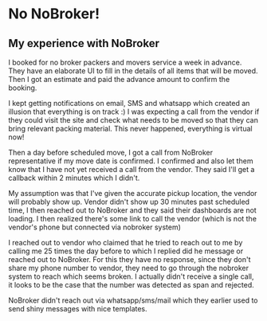 # No NoBroker!
## My experience with NoBroker
I booked for no broker packers and movers service a week in advance. They have an elaborate UI to fill in the 
details of all items that will be moved. Then I got an estimate and paid the advance amount to confirm the booking.

I kept getting notifications on email, SMS and whatsapp which created an illusion that everything is on track :)
I was expecting a call from the vendor if they could visit the site and check what needs to be moved so that they
can bring relevant packing material. This never happened, everything is virtual now!

Then a day before scheduled move, I got a call from NoBroker representative if my move date is confirmed. I confirmed
and also let them know that I have not yet received a call from the vendor. They said I'll get a callback within
2 minutes which I didn't.

My assumption was that I've given the accurate pickup location, the vendor will probably show up. Vendor didn't show up
30 minutes past scheduled time, I then reached out to NoBroker and they said their dashboards are not loading. I then
realized there's some link to call the vendor (which is not the vendor's phone but connected via nobroker system)

I reached out to vendor who claimed that he tried to reach out to me by calling me 25 times the day before to which
I replied did he message or reached out to NoBroker. For this they have no response, since they don't share my
phone number to vendor, they need to go through the nobroker system to reach which seems broken. I actually didn't
receive a single call, it looks to be the case that the number was detected as span and rejected.

NoBroker didn't reach out via whatsapp/sms/mail which they earlier used to send shiny messages with nice templates.
